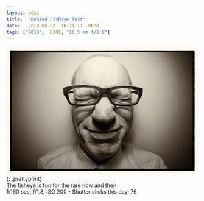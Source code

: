 ```yaml
---
layout: post
title:  "Rented Fisheye Test"
date:   2010-08-02  16:21:11 -0600
tags: ["2010",  D300, "10.5 mm f/2.8"]
---
```

![:title](/images/2010/2010_0802_DSC_9633.jpg)
{: .prettyprint}  
The fisheye is fun for the rare now and then  
1/160 sec, f/1.8, ISO 200 - Shutter clicks this day: 76